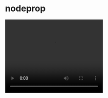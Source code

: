 # nodeprop

<video width="320" height="240" controls>
  <source src="screen/NodeProp.mp4" type="video/mp4">
Your browser does not support the video tag.
</video>
